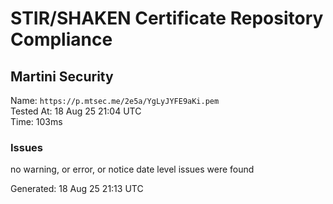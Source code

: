# STIR/SHAKEN Certificate Repository Compliance

## Martini Security

Name: `https://p.mtsec.me/2e5a/YgLyJYFE9aKi.pem`\
Tested At: 18 Aug 25 21:04 UTC\
Time: 103ms

### Issues

no warning, or error, or notice date level issues were found

Generated: 18 Aug 25 21:13 UTC